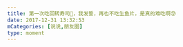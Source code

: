 ```yaml
---
title: 第一次吃回转寿司🍣，我发誓，再也不吃生鱼片，是真的难吃啊😰
date: 2017-12-31 13:32:53
mCategories: [说说,朋友圈]
type: moment
---
```


<div id="pics-20171231133253"></div>

<script>
var data = [
    {"link": "2017-12-31_000002.jpeg", "type": "shuoshuo"},
    {"link": "2017-12-31_000004.jpeg", "type": "shuoshuo"},
    {"link": "2017-12-31_000005.jpeg", "type": "shuoshuo"},
    {"link": "2017-12-31_000006.jpeg", "type": "shuoshuo"},
    {"link": "2017-12-31_000007.jpeg", "type": "shuoshuo"},
    {"link": "2017-12-31_000008.jpeg", "type": "shuoshuo"},
    {"link": "2017-12-31_000009.jpeg", "type": "shuoshuo"},
    {"link": "2017-12-31_000010.jpeg", "type": "shuoshuo"},
    {"link": "2017-12-31_000011.jpeg", "type": "shuoshuo"}
];
picsRender(data, "pics-20171231133253");
</script>
